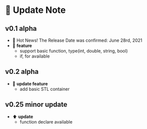 # :rocket: Update Note  

## v0.1 alpha  

- :mega: Hot News! The Release Date was confirmed: June 28rd, 2021  
- :pencil: **feature**  
  - support basic function, type(int, double, string, bool)  
  - if, for available  

## v0.2 alpha  

- :pencil: **update feature**  
  - add basic STL container  

## v0.25 minor update  

- :arrow_up: **update**  
  - function declare available  
